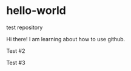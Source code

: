 hello-world
===========

test repository

Hi there! I am learning about how to use github.

Test #2

Test #3
